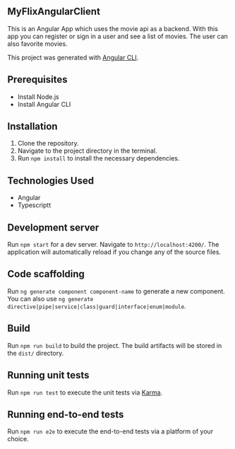 ## MyFlixAngularClient

This is an Angular App which uses the movie api as a backend. With this app you can register or sign in a user and see a list of movies. The user can also favorite movies.

This project was generated with [Angular CLI](https://github.com/angular/angular-cli).

## Prerequisites

- Install Node.js
- Install Angular CLI

## Installation

1. Clone the repository.
2. Navigate to the project directory in the terminal.
3. Run `npm install` to install the necessary dependencies.

## Technologies Used

- Angular
- Typescriptt

## Development server

Run `npm start` for a dev server. Navigate to `http://localhost:4200/`. The application will automatically reload if you change any of the source files.

## Code scaffolding

Run `ng generate component component-name` to generate a new component. You can also use `ng generate directive|pipe|service|class|guard|interface|enum|module`.

## Build

Run `npm run build` to build the project. The build artifacts will be stored in the `dist/` directory.

## Running unit tests

Run `npm run test` to execute the unit tests via [Karma](https://karma-runner.github.io).

## Running end-to-end tests

Run `npm run e2e` to execute the end-to-end tests via a platform of your choice.

